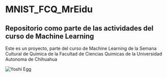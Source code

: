 # MNIST_FCQ_MrEidu
## Repositorio como parte de las actividades del curso de Machine Learning
Este es un proyecto, parte del curso de Machine Learning de la Semana Cultural de Quimica de la Facultad de Ciencias Quimicas de la Universidad Autonoma de Chihuahua

![Yoshi Egg](https://mario.wiki.gallery/images/thumb/4/42/NSMBU_Green_Yoshi_Egg_Artwork.png/400px-NSMBU_Green_Yoshi_Egg_Artwork.png?download)
